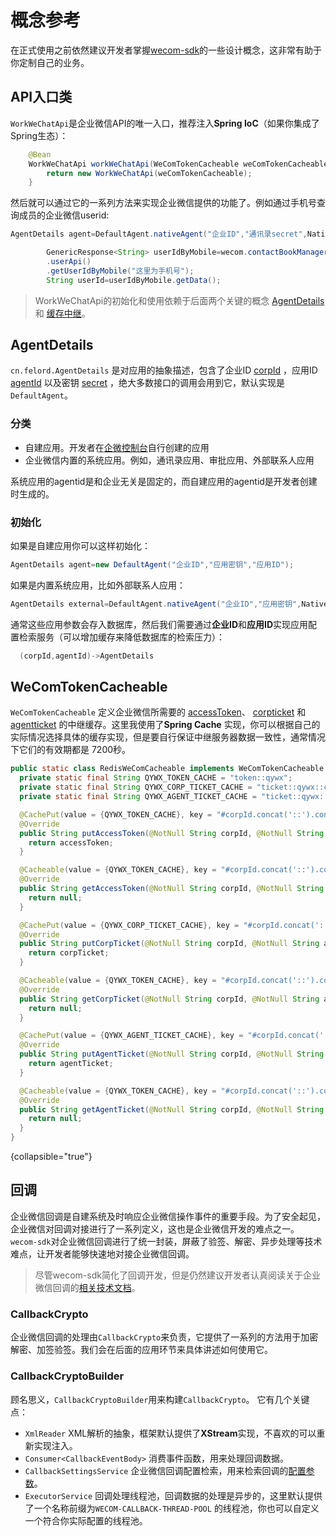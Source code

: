 # 概念参考

在正式使用之前依然建议开发者掌握[wecom-sdk](https://gitee.com/felord/wecom-sdk)的一些设计概念，这非常有助于你定制自己的业务。

## API入口类

`WorkWeChatApi`是企业微信API的唯一入口，推荐注入**Spring IoC**（如果你集成了Spring生态）：

```Java
    @Bean
    WorkWeChatApi workWeChatApi(WeComTokenCacheable weComTokenCacheable) {
        return new WorkWeChatApi(weComTokenCacheable);
    }
```

然后就可以通过它的一系列方法来实现企业微信提供的功能了。例如通过手机号查询成员的企业微信userid:

```java
AgentDetails agent=DefaultAgent.nativeAgent("企业ID","通讯录secret",NativeAgent.CONTACT);

        GenericResponse<String> userIdByMobile=wecom.contactBookManager(agent)
        .userApi()
        .getUserIdByMobile("这里为手机号");
        String userId=userIdByMobile.getData();

```

> WorkWeChatApi的初始化和使用依赖于后面两个关键的概念 [AgentDetails](#agentdetails) 和 [缓存中继](#wecomtokencacheable)。

## AgentDetails

`cn.felord.AgentDetails`
是对应用的抽象描述，包含了企业ID [corpId](https://developer.work.weixin.qq.com/document/path/90665#corpid)
，应用ID [agentId](https://developer.work.weixin.qq.com/document/path/90665#agentid)
以及密钥 [secret](https://developer.work.weixin.qq.com/document/path/90665#secret)
，绝大多数接口的调用会用到它，默认实现是`DefaultAgent`。

### 分类

- 自建应用。开发者在[企微控制台](https://work.weixin.qq.com/wework_admin/loginpage_wx)自行创建的应用
- 企业微信内置的系统应用。例如，通讯录应用、审批应用、外部联系人应用

<note>系统应用的agentid是和企业无关是固定的，而自建应用的agentid是开发者创建时生成的。</note>

### 初始化

如果是自建应用你可以这样初始化：

```java
AgentDetails agent=new DefaultAgent("企业ID","应用密钥","应用ID");
```

如果是内置系统应用，比如外部联系人应用：

```java
AgentDetails external=DefaultAgent.nativeAgent("企业ID","应用密钥",NativeAgent.EXTERNAL);
```

通常这些应用参数会存入数据库，然后我们需要通过**企业ID**和**应用ID**实现应用配置检索服务（可以增加缓存来降低数据库的检索压力）：

``` Kotlin
  (corpId,agentId)->AgentDetails
```

## WeComTokenCacheable

`WeComTokenCacheable`
定义企业微信所需要的 [accessToken](https://developer.work.weixin.qq.com/document/path/91039)、 [corpticket](https://developer.work.weixin.qq.com/document/path/90506)
和 [agentticket](https://developer.work.weixin.qq.com/document/path/90506)
的中继缓存。这里我使用了**Spring
Cache**
实现，你可以根据自己的实际情况选择具体的缓存实现，但是要自行保证中继服务器数据一致性，通常情况下它们的有效期都是<shortcut>
7200</shortcut>秒。

```java
public static class RedisWeComCacheable implements WeComTokenCacheable {
  private static final String QYWX_TOKEN_CACHE = "token::qywx";
  private static final String QYWX_CORP_TICKET_CACHE = "ticket::qywx::corp";
  private static final String QYWX_AGENT_TICKET_CACHE = "ticket::qywx::agent";

  @CachePut(value = {QYWX_TOKEN_CACHE}, key = "#corpId.concat('::').concat(#agentId)")
  @Override
  public String putAccessToken(@NotNull String corpId, @NotNull String agentId, @NotNull String accessToken) {
    return accessToken;
  }

  @Cacheable(value = {QYWX_TOKEN_CACHE}, key = "#corpId.concat('::').concat(#agentId)")
  @Override
  public String getAccessToken(@NotNull String corpId, @NotNull String agentId) {
    return null;
  }

  @CachePut(value = {QYWX_CORP_TICKET_CACHE}, key = "#corpId.concat('::').concat(#agentId)")
  @Override
  public String putCorpTicket(@NotNull String corpId, @NotNull String agentId, @NotNull String corpTicket) {
    return corpTicket;
  }

  @Cacheable(value = {QYWX_TOKEN_CACHE}, key = "#corpId.concat('::').concat(#agentId)")
  @Override
  public String getCorpTicket(@NotNull String corpId, @NotNull String agentId) {
    return null;
  }

  @CachePut(value = {QYWX_AGENT_TICKET_CACHE}, key = "#corpId.concat('::').concat(#agentId)")
  @Override
  public String putAgentTicket(@NotNull String corpId, @NotNull String agentId, @NotNull String agentTicket) {
    return agentTicket;
  }

  @Cacheable(value = {QYWX_TOKEN_CACHE}, key = "#corpId.concat('::').concat(#agentId)")
  @Override
  public String getAgentTicket(@NotNull String corpId, @NotNull String agentId) {
    return null;
  }
}
```

{collapsible="true"}

## 回调

企业微信回调是自建系统及时响应企业微信操作事件的重要手段。为了安全起见，企业微信对回调对接进行了一系列定义，这也是企业微信开发的难点之一。`wecom-sdk`对企业微信回调进行了统一封装，屏蔽了验签、解密、异步处理等技术难点，让开发者能够快速地对接企业微信回调。
> 尽管wecom-sdk简化了回调开发，但是仍然建议开发者认真阅读关于企业微信回调的[相关技术文档](https://developer.work.weixin.qq.com/document/path/90930)。 

### CallbackCrypto
企业微信回调的处理由`CallbackCrypto`来负责，它提供了一系列的方法用于加密解密、加签验签。我们会在后面的应用环节来具体讲述如何使用它。

### CallbackCryptoBuilder
顾名思义，`CallbackCryptoBuilder`用来构建`CallbackCrypto`。 它有几个关键点：

- `XmlReader` XML解析的抽象，框架默认提供了**XStream**实现，不喜欢的可以重新实现注入。
- `Consumer<CallbackEventBody>` 消费事件函数，用来处理回调数据。
- `CallbackSettingsService` 企业微信回调配置检索，用来检索回调的[配置参数](https://developer.work.weixin.qq.com/document/path/90930)。
- `ExecutorService` 回调处理线程池，回调数据的处理是异步的，这里默认提供了一个名称前缀为`WECOM-CALLBACK-THREAD-POOL`
  的线程池，你也可以自定义一个符合你实际配置的线程池。